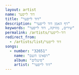 ```yaml
---
layout: artist
name: דוד לייפער
title: "דוד לייפער"
description: "דף האמן דוד לייפער"
keywords: "שירים, מוזיקה, דוד לייפער"
permalink: /artists/דוד-לייפער
redirect_from:
  - /artists/list/דוד לייפער
songs:
  - number: "32651"
    name: "רפאינו השם"
    album: "סינגלים"
    artist: "דוד לייפער"
---
```

